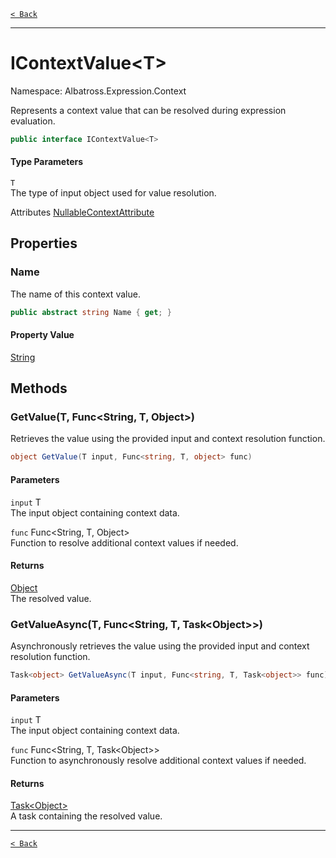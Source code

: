 [`< Back`](../../../)

---

# IContextValue&lt;T&gt;

Namespace: Albatross.Expression.Context

Represents a context value that can be resolved during expression evaluation.

```csharp
public interface IContextValue<T>
```

#### Type Parameters

`T`<br>
The type of input object used for value resolution.

Attributes [NullableContextAttribute](https://docs.microsoft.com/en-us/dotnet/api/system.runtime.compilerservices.nullablecontextattribute)

## Properties

### **Name**

The name of this context value.

```csharp
public abstract string Name { get; }
```

#### Property Value

[String](https://docs.microsoft.com/en-us/dotnet/api/system.string)<br>

## Methods

### **GetValue(T, Func&lt;String, T, Object&gt;)**

Retrieves the value using the provided input and context resolution function.

```csharp
object GetValue(T input, Func<string, T, object> func)
```

#### Parameters

`input` T<br>
The input object containing context data.

`func` Func&lt;String, T, Object&gt;<br>
Function to resolve additional context values if needed.

#### Returns

[Object](https://docs.microsoft.com/en-us/dotnet/api/system.object)<br>
The resolved value.

### **GetValueAsync(T, Func&lt;String, T, Task&lt;Object&gt;&gt;)**

Asynchronously retrieves the value using the provided input and context resolution function.

```csharp
Task<object> GetValueAsync(T input, Func<string, T, Task<object>> func)
```

#### Parameters

`input` T<br>
The input object containing context data.

`func` Func&lt;String, T, Task&lt;Object&gt;&gt;<br>
Function to asynchronously resolve additional context values if needed.

#### Returns

[Task&lt;Object&gt;](https://docs.microsoft.com/en-us/dotnet/api/system.threading.tasks.task-1)<br>
A task containing the resolved value.

---

[`< Back`](../../../)
